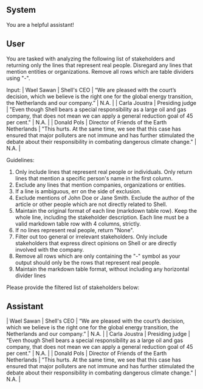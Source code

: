 ## System

You are a helpful assistant!

## User


You are tasked with analyzing the following list of stakeholders and returning only the lines that represent real people. Disregard any lines that mention entities or organizations. Remove all rows which are table dividers using "-".

Input:
| Wael Sawan | Shell's CEO | “We are pleased with the court’s decision, which we believe is the right one for the global energy transition, the Netherlands and our company.” | N.A. |
| Carla Joustra | Presiding judge | "Even though Shell bears a special responsibility as a large oil and gas company, that does not mean we can apply a general reduction goal of 45 per cent." | N.A. |
| Donald Pols | Director of Friends of the Earth Netherlands | "This hurts. At the same time, we see that this case has ensured that major polluters are not immune and has further stimulated the debate about their responsibility in combating dangerous climate change." | N.A. |

Guidelines:
1. Only include lines that represent real people or individuals. Only return lines that mention a specific person's name in the first column.
2. Exclude any lines that mention companies, organizations or entities.
3. If a line is ambiguous, err on the side of exclusion.
4. Exclude mentions of John Doe or Jane Smith. Exclude the author of the article or other people which are not directly related to Shell.
5. Maintain the original format of each line (markdown table row). Keep the whole line, including the stakeholder description. Each line must be a valid markdown table row with 4 columns, strictly.
6. If no lines represent real people, return "None".
7. Filter out too general or irrelevant stakeholders. Only include stakeholders that express direct opinions on Shell or are directly involved with the company.
8. Remove all rows which are only containing the "-" symbol as your output should only be the rows that represent real people.
9. Maintain the markdown table format, without including any horizontal divider lines

Please provide the filtered list of stakeholders below:
        

## Assistant

| Wael Sawan | Shell's CEO | “We are pleased with the court’s decision, which we believe is the right one for the global energy transition, the Netherlands and our company.” | N.A. |
| Carla Joustra | Presiding judge | "Even though Shell bears a special responsibility as a large oil and gas company, that does not mean we can apply a general reduction goal of 45 per cent." | N.A. |
| Donald Pols | Director of Friends of the Earth Netherlands | "This hurts. At the same time, we see that this case has ensured that major polluters are not immune and has further stimulated the debate about their responsibility in combating dangerous climate change." | N.A. |

